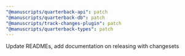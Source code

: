 ```yaml
---
"@manuscripts/quarterback-api": patch
"@manuscripts/quarterback-db": patch
"@manuscripts/track-changes-plugin": patch
"@manuscripts/quarterback-types": patch
---
```


Update READMEs, add documentation on releasing with changesets
